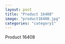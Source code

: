 ```yaml
---
layout: post
title: "Product 16408"
image: "product16408.jpg"
categories: "category1"
---
```

Product 16408
